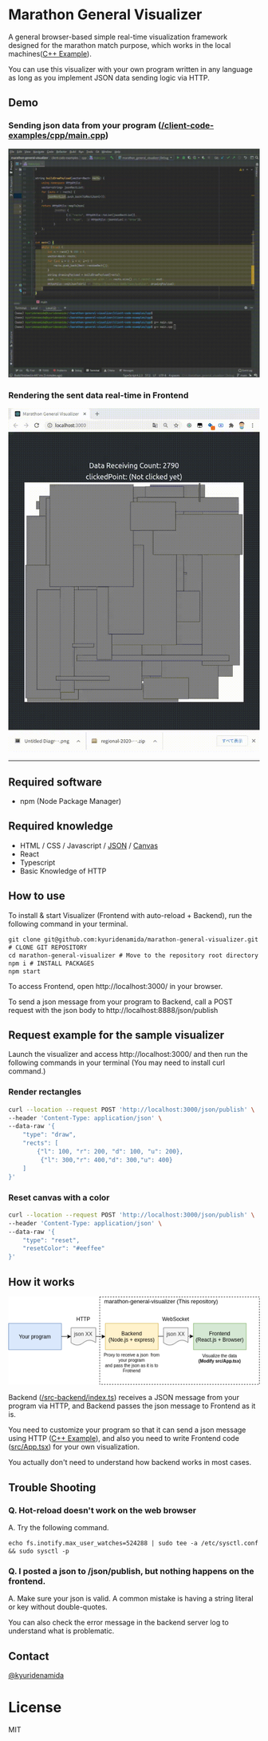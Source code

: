 # Marathon General Visualizer

A general browser-based simple real-time visualization framework designed for the marathon match purpose, which works in
the local machines([C++ Example](/client-code-examples/cpp/main.cpp)). 

You can use this visualizer with your own program written in any language as long as you implement JSON data sending logic via HTTP.


## Demo

### Sending json data from your program ([/client-code-examples/cpp/main.cpp](/client-code-examples/cpp/main.cpp))
![client-side](demo-program.gif)

### Rendering the sent data real-time in Frontend 
![frontend-side](demo-browser.gif)

---

## Required software
- npm (Node Package Manager)

## Required knowledge

- HTML / CSS / Javascript / [JSON](https://www.google.com/search?q=JSON) / [Canvas](https://www.google.com/search?q=canvas+javascript)
- React
- Typescript
- Basic Knowledge of HTTP

## How to use

To install & start Visualizer (Frontend with auto-reload + Backend), run the following command in your terminal.

```
git clone git@github.com:kyuridenamida/marathon-general-visualizer.git # CLONE GIT REPOSITORY
cd marathon-general-visualizer # Move to the repository root directory
npm i # INSTALL PACKAGES
npm start
```

To access Frontend, open http://localhost:3000/ in your browser.

To send a json message from your program to Backend, call a POST request with the json body
to http://localhost:8888/json/publish

## Request example for the sample visualizer

Launch the visualizer and access http://localhost:3000/ and then run the following commands in your terminal (You may need to install curl command.)

### Render rectangles
```sh
curl --location --request POST 'http://localhost:3000/json/publish' \
--header 'Content-Type: application/json' \
--data-raw '{
    "type": "draw",
    "rects": [
        {"l": 100, "r": 200, "d": 100, "u": 200},
         {"l": 300,"r": 400,"d": 300,"u": 400}
    ]
}'
```

### Reset canvas with a color
```sh
curl --location --request POST 'http://localhost:3000/json/publish' \
--header 'Content-Type: application/json' \
--data-raw '{
    "type": "reset",
    "resetColor": "#eeffee"
}'
```

## How it works

![How it works](how-it-works.png)

Backend ([/src-backend/index.ts](/src-backend/index.ts)) receives a JSON message from your program via HTTP, and Backend passes the json message to Frontend as it is.

You need to customize your program so that it can send a json message using HTTP ([C++ Example](/client-code-examples/cpp/main.cpp)), and also you need to write Frontend
code ([src/App.tsx](/src/App.tsx)) for your own visualization.

You actually don't need to understand how backend works in most cases.

## Trouble Shooting

### Q. Hot-reload doesn't work on the web browser

A. Try the following command.

```
echo fs.inotify.max_user_watches=524288 | sudo tee -a /etc/sysctl.conf && sudo sysctl -p
```

### Q. I posted a json to /json/publish, but nothing happens on the frontend.

A. Make sure your json is valid. A common mistake is having a string literal or key without double-quotes.

You can also check the error message in the backend server log to understand what is problematic.


## Contact

[@kyuridenamida](https://twitter.com/kyuridenamida)

# License

MIT
